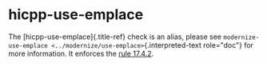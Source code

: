 # hicpp-use-emplace

The [hicpp-use-emplace]{.title-ref} check is an alias, please see
`modernize-use-emplace <../modernize/use-emplace>`{.interpreted-text
role="doc"} for more information. It enforces the [rule
17.4.2](https://www.perforce.com/resources/qac/high-integrity-cpp-coding-standard/standard-library).

